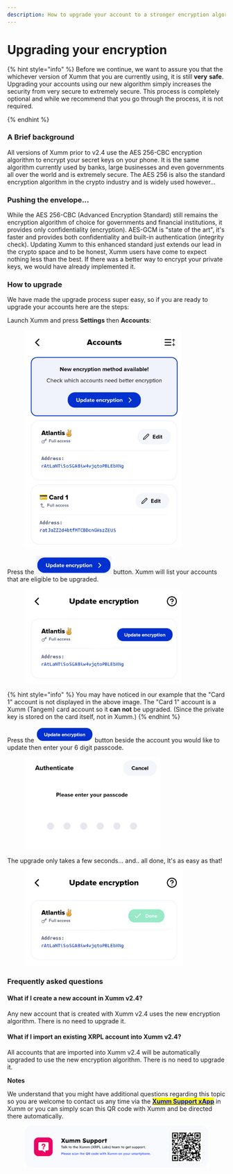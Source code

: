 ```yaml
---
description: How to upgrade your account to a stronger encryption algorithm
---
```


# Upgrading your encryption

{% hint style="info" %}
Before we continue, we want to assure you that the whichever version of Xumm that you are currently using, it is still **very** **safe**. Upgrading your accounts using our new algorithm simply increases the security from very secure to extremely secure. This process is completely optional and while we recommend that you go through the process, it is not required.&#x20;


{% endhint %}

### A Brief background

All versions of Xumm prior to v2.4 use the AES 256-CBC encryption algorithm to encrypt your secret keys on your phone. It is the same algorithm currently used by banks, large businesses and even governments all over the world and is extremely secure.  The AES 256 is also the standard encryption algorithm in the crypto industry and is widely used however...

### Pushing the envelope...

While the AES 256-CBC (Advanced Encryption Standard) still remains the encryption algorithm of choice for governments and financial institutions, it provides only confidentiality (encryption). AES-GCM is "state of the art", it's faster and provides both confidentiality and built-in authentication (integrity check). Updating Xumm to this enhanced standard just extends our lead in the crypto space and to be honest, Xumm users have come to expect nothing less than the best. If there was a better way to encrypt your private keys, we would have already implemented it.

### How to upgrade &#x20;

We have made the upgrade process super easy, so if you are ready to upgrade your accounts here are the steps:

Launch Xumm and press **Settings** then **Accounts**:

<figure><img src="../../.gitbook/assets/Encryption - 1.png" alt=""><figcaption></figcaption></figure>

Press the ![](<../../.gitbook/assets/image (1) (1) (1).png>) button. Xumm will list your accounts that are eligible to be upgraded.&#x20;

<figure><img src="../../.gitbook/assets/Encryption - 2.png" alt=""><figcaption></figcaption></figure>

{% hint style="info" %}
You may have noticed in our example that the "Card 1" account is not displayed in the above image. The "Card 1" account is a Xumm (Tangem) card account so it **can not** be upgraded. (Since the private key is stored on the card itself, not in Xumm.)
{% endhint %}

Press the ![](<../../.gitbook/assets/image (3) (3) (1).png>) button beside the account you would like to update then enter your 6 digit passcode.

<figure><img src="../../.gitbook/assets/Authenticate screen.png" alt=""><figcaption></figcaption></figure>

The upgrade only takes a few seconds... and.. all done, It's as easy as that!

<figure><img src="../../.gitbook/assets/Encryption - 3.png" alt=""><figcaption></figcaption></figure>

### Frequently asked questions

#### What if I create a new account in Xumm v2.4?

Any new account that is created with Xumm v2.4 uses the new encryption algorithm. There is no need to upgrade it.

#### What if I import an existing XRPL account into Xumm v2.4?

All accounts that are imported into Xumm v2.4 will be automatically upgraded to use the new encryption algorithm. There is no need to upgrade it.



**Notes**

We understand that you might have additional questions regarding this topic so you are welcome to contact us any time via the [<mark style="color:blue;">**Xumm Support xApp**</mark>](https://xumm.app/detect/xapp:xumm.support?ref=helpcenter) in Xumm or you can simply scan this QR code with Xumm and be directed there automatically.

<figure><img src="../../.gitbook/assets/Support banner Xumm.png" alt=""><figcaption></figcaption></figure>
